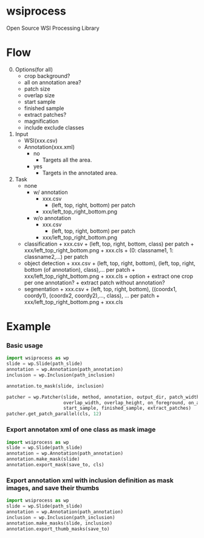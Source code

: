 # wsiprocess
Open Source WSI Processing Library

# Flow
0. Options(for all)
	- crop background?
	- all on annotation area?
	- patch size
	- overlap size
	- start sample
	- finished sample
	- extract patches?
	- magnification
	- include exclude classes
1. Input
	- WSI(xxx.csv)
	- Annotation(xxx.xml)
    	+ no
    		+ Targets all the area.
    	+ yes
    		+ Targets in the annotated area.
2. Task
	- none
		+ w/ annotation
			+ xxx.csv
				+ (left, top, right, bottom) per patch
			+ xxx/left_top_right_bottom.png
		+ w/o annotation
			+ xxx.csv
				+ (left, top, right, bottom) per patch
			+ xxx/left_top_right_bottom.png
	- classification
			+ xxx.csv
				+ (left, top, right, bottom, class) per patch
			+ xxx/left_top_right_bottom.png
			+ xxx.cls
				+ (0: classname1, 1: classname2,...) per patch
	- object detection
			+ xxx.csv
				+ (left, top, right, bottom), (left, top, right, bottom (of annotation), class),... per patch
			+ xxx/left_top_right_bottom.png
			+ xxx.cls
			+ option
				+ extract one crop per one annotation?
				+ extract patch without annotation?
	- segmentation
			+ xxx.csv
				+ (left, top, right, bottom), ((coordx1, coordy1), (coordx2, coordy2),..., class), ... per patch
			+ xxx/left_top_right_bottom.png
			+ xxx.cls

# Example

### Basic usage

```python
import wsiprocess as wp
slide = wp.Slide(path_slide)
annotation = wp.Annotation(path_annotation)
inclusion = wp.Inclusion(path_inclusion)

annotation.to_mask(slide, inclusion)

patcher = wp.Patcher(slide, method, annotation, output_dir, patch_width, patch_height,
                     overlap_width, overlap_height, on_foreground, on_annotation,
                     start_sample, finished_sample, extract_patches)
patcher.get_patch_parallel(cls, 12)
```

### Export annotaton xml of one class as mask image

```python
import wsiprocess as wp
slide = wp.Slide(path_slide)
annotation = wp.Annotation(path_annotation)
annotation.make_mask(slide)
annotation.export_mask(save_to, cls)
```

### Export annotation xml with inclusion definition as mask images, and save their thumbs

```python
import wsiprocess as wp
slide = wp.Slide(path_slide)
annotation = wp.Annotation(path_annotation)
inclusion = wp.Inclusion(path_inclusion)
annotation.make_masks(slide, inclusion)
annotation.export_thumb_masks(save_to)
```
